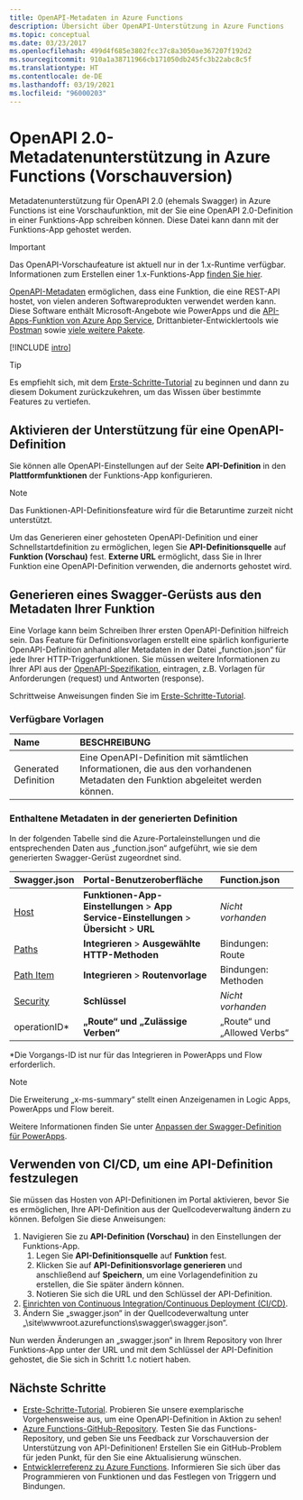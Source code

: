 ```yaml
---
title: OpenAPI-Metadaten in Azure Functions
description: Übersicht über OpenAPI-Unterstützung in Azure Functions
ms.topic: conceptual
ms.date: 03/23/2017
ms.openlocfilehash: 499d4f685e3802fcc37c8a3050ae367207f192d2
ms.sourcegitcommit: 910a1a38711966cb171050db245fc3b22abc8c5f
ms.translationtype: HT
ms.contentlocale: de-DE
ms.lasthandoff: 03/19/2021
ms.locfileid: "96000203"
---
```

# <a name="openapi-20-metadata-support-in-azure-functions-preview"></a>OpenAPI 2.0-Metadatenunterstützung in Azure Functions (Vorschauversion)
Metadatenunterstützung für OpenAPI 2.0 (ehemals Swagger) in Azure Functions ist eine Vorschaufunktion, mit der Sie eine OpenAPI 2.0-Definition in einer Funktions-App schreiben können. Diese Datei kann dann mit der Funktions-App gehostet werden.

> [!IMPORTANT]
> Das OpenAPI-Vorschaufeature ist aktuell nur in der 1.x-Runtime verfügbar. Informationen zum Erstellen einer 1.x-Funktions-App [finden Sie hier](./functions-versions.md#creating-1x-apps).

[OpenAPI-Metadaten](https://swagger.io/) ermöglichen, dass eine Funktion, die eine REST-API hostet, von vielen anderen Softwareprodukten verwendet werden kann. Diese Software enthält Microsoft-Angebote wie PowerApps und die [API-Apps-Funktion von Azure App Service](../app-service/overview.md), Drittanbieter-Entwicklertools wie [Postman](https://www.getpostman.com/docs/importing_swagger) sowie [viele weitere Pakete](https://swagger.io/tools/).

[!INCLUDE [intro](../../includes/functions-bindings-intro.md)]

>[!TIP]
>Es empfiehlt sich, mit dem [Erste-Schritte-Tutorial](./functions-openapi-definition.md) zu beginnen und dann zu diesem Dokument zurückzukehren, um das Wissen über bestimmte Features zu vertiefen.

## <a name="enable-openapi-definition-support"></a><a name="enable"></a>Aktivieren der Unterstützung für eine OpenAPI-Definition
Sie können alle OpenAPI-Einstellungen auf der Seite **API-Definition** in den **Plattformfunktionen** der Funktions-App konfigurieren.

> [!NOTE]
> Das Funktionen-API-Definitionsfeature wird für die Betaruntime zurzeit nicht unterstützt.

Um das Generieren einer gehosteten OpenAPI-Definition und einer Schnellstartdefinition zu ermöglichen, legen Sie **API-Definitionsquelle** auf **Funktion (Vorschau)** fest. **Externe URL** ermöglicht, dass Sie in Ihrer Funktion eine OpenAPI-Definition verwenden, die andernorts gehostet wird.

## <a name="generate-a-swagger-skeleton-from-your-functions-metadata"></a><a name="generate-definition"></a>Generieren eines Swagger-Gerüsts aus den Metadaten Ihrer Funktion
Eine Vorlage kann beim Schreiben Ihrer ersten OpenAPI-Definition hilfreich sein. Das Feature für Definitionsvorlagen erstellt eine spärlich konfigurierte OpenAPI-Definition anhand aller Metadaten in der Datei „function.json“ für jede Ihrer HTTP-Triggerfunktionen. Sie müssen weitere Informationen zu Ihrer API aus der [OpenAPI-Spezifikation](https://swagger.io/specification/), eintragen, z.B. Vorlagen für Anforderungen (request) und Antworten (response).

Schrittweise Anweisungen finden Sie im [Erste-Schritte-Tutorial](./functions-openapi-definition.md).

### <a name="available-templates"></a><a name="templates"></a>Verfügbare Vorlagen

|Name| BESCHREIBUNG |
|:-----|:-----|
|Generated Definition|Eine OpenAPI-Definition mit sämtlichen Informationen, die aus den vorhandenen Metadaten den Funktion abgeleitet werden können.|

### <a name="included-metadata-in-the-generated-definition"></a><a name="quickstart-details"></a>Enthaltene Metadaten in der generierten Definition

In der folgenden Tabelle sind die Azure-Portaleinstellungen und die entsprechenden Daten aus „function.json“ aufgeführt, wie sie dem generierten Swagger-Gerüst zugeordnet sind.

|Swagger.json|Portal-Benutzeroberfläche|Function.json|
|:----|:-----|:-----|
|[Host](https://swagger.io/specification/#fixed-fields-15)|**Funktionen-App-Einstellungen** > **App Service-Einstellungen** > **Übersicht** > **URL**|*Nicht vorhanden*
|[Paths](https://swagger.io/specification/#paths-object-29)|**Integrieren** > **Ausgewählte HTTP-Methoden**|Bindungen: Route
|[Path Item](https://swagger.io/specification/#path-item-object-32)|**Integrieren** > **Routenvorlage**|Bindungen: Methoden
|[Security](https://swagger.io/specification/#security-scheme-object-112)|**Schlüssel**|*Nicht vorhanden*|
|operationID*|**„Route“ und „Zulässige Verben“**|„Route“ und „Allowed Verbs“|

\*Die Vorgangs-ID ist nur für das Integrieren in PowerApps und Flow erforderlich.
> [!NOTE]
> Die Erweiterung „x-ms-summary“ stellt einen Anzeigenamen in Logic Apps, PowerApps und Flow bereit.
>
> Weitere Informationen finden Sie unter [Anpassen der Swagger-Definition für PowerApps](/connectors/custom-connectors/openapi-extensions).

## <a name="use-cicd-to-set-an-api-definition"></a><a name="CICD"></a>Verwenden von CI/CD, um eine API-Definition festzulegen

 Sie müssen das Hosten von API-Definitionen im Portal aktivieren, bevor Sie es ermöglichen, Ihre API-Definition aus der Quellcodeverwaltung ändern zu können. Befolgen Sie diese Anweisungen:

1. Navigieren Sie zu **API-Definition (Vorschau)** in den Einstellungen der Funktions-App.
   1. Legen Sie **API-Definitionsquelle** auf **Funktion** fest.
   1. Klicken Sie auf **API-Definitionsvorlage generieren** und anschließend auf **Speichern**, um eine Vorlagendefinition zu erstellen, die Sie später ändern können.
   1. Notieren Sie sich die URL und den Schlüssel der API-Definition.
1. [Einrichten von Continuous Integration/Continuous Deployment (CI/CD)](./functions-continuous-deployment.md#requirements-for-continuous-deployment).
2. Ändern Sie „swagger.json“ in der Quellcodeverwaltung unter „\site\wwwroot\.azurefunctions\swagger\swagger.json“.

Nun werden Änderungen an „swagger.json“ in Ihrem Repository von Ihrer Funktions-App unter der URL und mit dem Schlüssel der API-Definition gehostet, die Sie sich in Schritt 1.c notiert haben.

## <a name="next-steps"></a>Nächste Schritte
* [Erste-Schritte-Tutorial](./functions-openapi-definition.md). Probieren Sie unsere exemplarische Vorgehensweise aus, um eine OpenAPI-Definition in Aktion zu sehen!
* [Azure Functions-GitHub-Repository](https://github.com/Azure/Azure-Functions/). Testen Sie das Functions-Repository, und geben Sie uns Feedback zur Vorschauversion der Unterstützung von API-Definitionen! Erstellen Sie ein GitHub-Problem für jeden Punkt, für den Sie eine Aktualisierung wünschen.
* [Entwicklerreferenz zu Azure Functions](functions-reference.md). Informieren Sie sich über das Programmieren von Funktionen und das Festlegen von Triggern und Bindungen.
